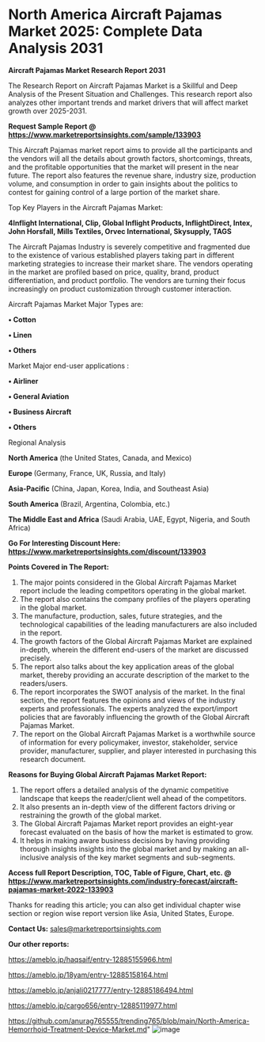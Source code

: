 # North America Aircraft Pajamas Market 2025: Complete Data Analysis 2031

<strong>Aircraft Pajamas Market Research Report 2031</strong>

The Research Report on Aircraft Pajamas Market is a Skillful and Deep Analysis of the Present Situation and Challenges. This research report also analyzes other important trends and market drivers that will affect market growth over 2025-2031.

<strong>Request Sample Report @ <a href=https://www.marketreportsinsights.com/sample/133903>https://www.marketreportsinsights.com/sample/133903</a></strong>

This Aircraft Pajamas market report aims to provide all the participants and the vendors will all the details about growth factors, shortcomings, threats, and the profitable opportunities that the market will present in the near future. The report also features the revenue share, industry size, production volume, and consumption in order to gain insights about the politics to contest for gaining control of a large portion of the market share.

Top Key Players in the Aircraft Pajamas Market:

<strong>4Inflight International, Clip, Global Inflight Products, InflightDirect, Intex, John Horsfall, Mills Textiles, Orvec International, Skysupply, TAGS</strong>

The Aircraft Pajamas Industry is severely competitive and fragmented due to the existence of various established players taking part in different marketing strategies to increase their market share. The vendors operating in the market are profiled based on price, quality, brand, product differentiation, and product portfolio. The vendors are turning their focus increasingly on product customization through customer interaction.

Aircraft Pajamas Market Major Types are:

<strong>• Cotton

• Linen

• Others</strong>

Market Major end-user applications :

<strong>• Airliner

• General Aviation

• Business Aircraft

• Others</strong>

Regional Analysis

</u><strong><b>North America</b></strong> (the United States, Canada, and Mexico)

<strong><b>Europe </b></strong>(Germany, France, UK, Russia, and Italy)

<strong><b>Asia-Pacific</b></strong> (China, Japan, Korea, India, and Southeast Asia)

<strong><b>South America</b></strong> (Brazil, Argentina, Colombia, etc.)

<strong><b>The Middle East and Africa</b></strong> (Saudi Arabia, UAE, Egypt, Nigeria, and South Africa)

<strong>Go For Interesting Discount Here: <a href=https://www.marketreportsinsights.com/discount/133903>https://www.marketreportsinsights.com/discount/133903</a></strong>

<strong>Points Covered in The Report:</strong>
<ol>
  <li>The major points considered in the Global Aircraft Pajamas Market report include the leading competitors operating in the global market.</li>
  <li>The report also contains the company profiles of the players operating in the global market.</li>
  <li>The manufacture, production, sales, future strategies, and the technological capabilities of the leading manufacturers are also included in the report.</li>
  <li>The growth factors of the Global Aircraft Pajamas Market are explained in-depth, wherein the different end-users of the market are discussed precisely.</li>
  <li>The report also talks about the key application areas of the global market, thereby providing an accurate description of the market to the readers/users.</li>
  <li>The report incorporates the SWOT analysis of the market. In the final section, the report features the opinions and views of the industry experts and professionals. The experts analyzed the export/import policies that are favorably influencing the growth of the Global Aircraft Pajamas Market.</li>
  <li>The report on the Global Aircraft Pajamas Market is a worthwhile source of information for every policymaker, investor, stakeholder, service provider, manufacturer, supplier, and player interested in purchasing this research document.</li>
</ol>
<strong>Reasons for Buying Global Aircraft Pajamas Market Report:</strong>

<ol>
  <li>The report offers a detailed analysis of the dynamic competitive landscape that keeps the reader/client well ahead of the competitors.</li>
  <li>It also presents an in-depth view of the different factors driving or restraining the growth of the global market.</li>
  <li>The Global Aircraft Pajamas Market report provides an eight-year forecast evaluated on the basis of how the market is estimated to grow.</li>
  <li>It helps in making aware business decisions by having providing thorough insights insights into the global market and by making an all-inclusive analysis of the key market segments and sub-segments.</li>
</ol>
<strong>Access full Report Description, TOC, Table of Figure, Chart, etc. @ <a href=https://www.marketreportsinsights.com/industry-forecast/aircraft-pajamas-market-2022-133903>https://www.marketreportsinsights.com/industry-forecast/aircraft-pajamas-market-2022-133903</a></strong>


Thanks for reading this article; you can also get individual chapter wise section or region wise report version like Asia, United States, Europe.

<strong>Contact Us:</strong>
sales@marketreportsinsights.com

<strong>Our other reports:</strong>

<a href=https://ameblo.jp/haqsaif/entry-12885155966.html>https://ameblo.jp/haqsaif/entry-12885155966.html</a>

<a href=https://ameblo.jp/18yam/entry-12885158164.html>https://ameblo.jp/18yam/entry-12885158164.html</a>

<a href=https://ameblo.jp/anjali0217777/entry-12885186494.html>https://ameblo.jp/anjali0217777/entry-12885186494.html</a>

<a href=https://ameblo.jp/cargo656/entry-12885119977.html>https://ameblo.jp/cargo656/entry-12885119977.html</a>

<a href=https://github.com/anurag765555/trending765/blob/main/North-America-Hemorrhoid-Treatment-Device-Market.md>https://github.com/anurag765555/trending765/blob/main/North-America-Hemorrhoid-Treatment-Device-Market.md</a>"
![image](https://github.com/user-attachments/assets/0269cac3-2d26-42ac-b071-40ee73a0525a)
